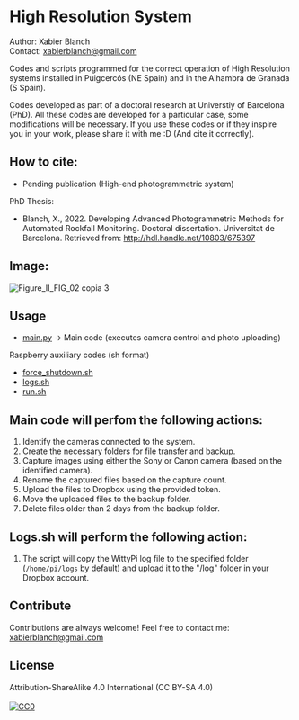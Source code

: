 # High Resolution System
Author: Xabier Blanch<br/>
Contact: xabierblanch@gmail.com<br/>

Codes and scripts programmed for the correct operation of High Resolution systems installed in Puigcercós (NE Spain) and in the Alhambra de Granada (S Spain).

Codes developed as part of a doctoral research at Universtiy of Barcelona (PhD). All these codes are developed for a particular case, some modifications will be necessary. If you use these codes or if they inspire you in your work, please share it with me :D (And cite it correctly).

How to cite:
-----
* Pending publication (High-end photogrammetric system)

PhD Thesis:

* Blanch, X., 2022. Developing Advanced Photogrammetric Methods for Automated Rockfall Monitoring. Doctoral dissertation. Universitat de Barcelona. Retrieved from: http://hdl.handle.net/10803/675397

Image:
-----
![Figure_II_FIG_02 copia 3](https://user-images.githubusercontent.com/37353398/151873855-66d69965-a4b9-4af0-9ee3-68e602322394.jpg)

Usage
-----

* [main.py](main.py) -> Main code (executes camera control and photo uploading)

Raspberry auxiliary codes (sh format)

* [force_shutdown.sh](force_shutdown.sh)
* [logs.sh](logs.sh)
* [run.sh](run.sh)

Main code will perfom the following actions:
---

1. Identify the cameras connected to the system.
2. Create the necessary folders for file transfer and backup.
3. Capture images using either the Sony or Canon camera (based on the identified camera).
4. Rename the captured files based on the capture count.
5. Upload the files to Dropbox using the provided token.
6. Move the uploaded files to the backup folder.
7. Delete files older than 2 days from the backup folder.

Logs.sh will perform the following action:
---
1. The script will copy the WittyPi log file to the specified folder (`/home/pi/logs` by default) and upload it to the "/log" folder in your Dropbox account.


Contribute
-----
Contributions are always welcome!
Feel free to contact me: xabierblanch@gmail.com

License
-----
Attribution-ShareAlike 4.0 International (CC BY-SA 4.0)<br/><br/>
[![CC0](https://licensebuttons.net/i/cc-gift-guide/by-sa.png)](https://creativecommons.org/licenses/by-sa/4.0/)

